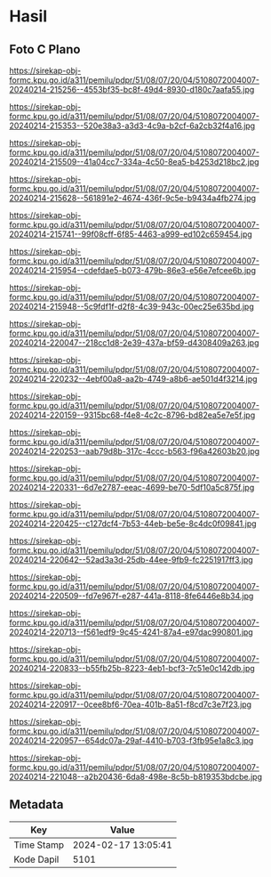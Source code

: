 # Hasil

## Foto C Plano

https://sirekap-obj-formc.kpu.go.id/a311/pemilu/pdpr/51/08/07/20/04/5108072004007-20240214-215256--4553bf35-bc8f-49d4-8930-d180c7aafa55.jpg

https://sirekap-obj-formc.kpu.go.id/a311/pemilu/pdpr/51/08/07/20/04/5108072004007-20240214-215353--520e38a3-a3d3-4c9a-b2cf-6a2cb32f4a16.jpg

https://sirekap-obj-formc.kpu.go.id/a311/pemilu/pdpr/51/08/07/20/04/5108072004007-20240214-215509--41a04cc7-334a-4c50-8ea5-b4253d218bc2.jpg

https://sirekap-obj-formc.kpu.go.id/a311/pemilu/pdpr/51/08/07/20/04/5108072004007-20240214-215628--561891e2-4674-436f-9c5e-b9434a4fb274.jpg

https://sirekap-obj-formc.kpu.go.id/a311/pemilu/pdpr/51/08/07/20/04/5108072004007-20240214-215741--99f08cff-6f85-4463-a999-ed102c659454.jpg

https://sirekap-obj-formc.kpu.go.id/a311/pemilu/pdpr/51/08/07/20/04/5108072004007-20240214-215954--cdefdae5-b073-479b-86e3-e56e7efcee6b.jpg

https://sirekap-obj-formc.kpu.go.id/a311/pemilu/pdpr/51/08/07/20/04/5108072004007-20240214-215948--5c9fdf1f-d2f8-4c39-943c-00ec25e635bd.jpg

https://sirekap-obj-formc.kpu.go.id/a311/pemilu/pdpr/51/08/07/20/04/5108072004007-20240214-220047--218cc1d8-2e39-437a-bf59-d4308409a263.jpg

https://sirekap-obj-formc.kpu.go.id/a311/pemilu/pdpr/51/08/07/20/04/5108072004007-20240214-220232--4ebf00a8-aa2b-4749-a8b6-ae501d4f3214.jpg

https://sirekap-obj-formc.kpu.go.id/a311/pemilu/pdpr/51/08/07/20/04/5108072004007-20240214-220159--9315bc68-f4e8-4c2c-8796-bd82ea5e7e5f.jpg

https://sirekap-obj-formc.kpu.go.id/a311/pemilu/pdpr/51/08/07/20/04/5108072004007-20240214-220253--aab79d8b-317c-4ccc-b563-f96a42603b20.jpg

https://sirekap-obj-formc.kpu.go.id/a311/pemilu/pdpr/51/08/07/20/04/5108072004007-20240214-220331--6d7e2787-eeac-4699-be70-5df10a5c875f.jpg

https://sirekap-obj-formc.kpu.go.id/a311/pemilu/pdpr/51/08/07/20/04/5108072004007-20240214-220425--c127dcf4-7b53-44eb-be5e-8c4dc0f09841.jpg

https://sirekap-obj-formc.kpu.go.id/a311/pemilu/pdpr/51/08/07/20/04/5108072004007-20240214-220642--52ad3a3d-25db-44ee-9fb9-fc2251917ff3.jpg

https://sirekap-obj-formc.kpu.go.id/a311/pemilu/pdpr/51/08/07/20/04/5108072004007-20240214-220509--fd7e967f-e287-441a-8118-8fe6446e8b34.jpg

https://sirekap-obj-formc.kpu.go.id/a311/pemilu/pdpr/51/08/07/20/04/5108072004007-20240214-220713--f561edf9-9c45-4241-87a4-e97dac990801.jpg

https://sirekap-obj-formc.kpu.go.id/a311/pemilu/pdpr/51/08/07/20/04/5108072004007-20240214-220833--b55fb25b-8223-4eb1-bcf3-7c51e0c142db.jpg

https://sirekap-obj-formc.kpu.go.id/a311/pemilu/pdpr/51/08/07/20/04/5108072004007-20240214-220917--0cee8bf6-70ea-401b-8a51-f8cd7c3e7f23.jpg

https://sirekap-obj-formc.kpu.go.id/a311/pemilu/pdpr/51/08/07/20/04/5108072004007-20240214-220957--654dc07a-29af-4410-b703-f3fb95e1a8c3.jpg

https://sirekap-obj-formc.kpu.go.id/a311/pemilu/pdpr/51/08/07/20/04/5108072004007-20240214-221048--a2b20436-6da8-498e-8c5b-b819353bdcbe.jpg


## Metadata

| Key        | Value               |
| ---------- | ------------------- |
| Time Stamp | 2024-02-17 13:05:41 |
| Kode Dapil | 5101                |



